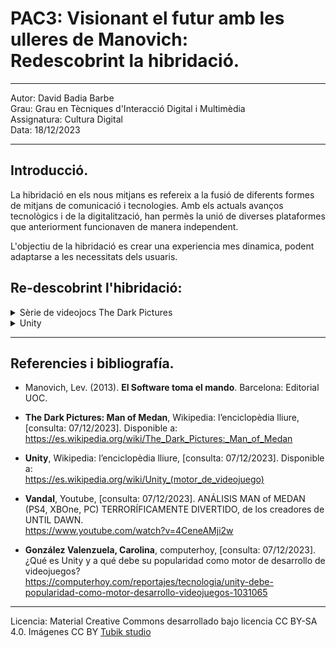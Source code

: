 # PAC3: Visionant el futur amb les ulleres de Manovich: <br> Redescobrint la hibridació.

<hr>
Autor: David Badia Barbe<br>
Grau: Grau en Tècniques d'Interacció Digital i Multimèdia<br>
Assignatura: Cultura Digital<br>
Data: 18/12/2023
<hr>

## Introducció.

La hibridació en els nous mitjans es refereix a la fusió de diferents formes de mitjans de comunicació i tecnologies.
Amb els actuals avanços tecnològics i de la digitalització, han permès la unió de diverses plataformes que anteriorment funcionaven de manera independent.

L'objectiu de la hibridació es crear una experiencia mes dinamica, podent adaptarse a les necessitats dels usuaris.








## Re-descobrint l'hibridació: 

<details>
 <summary>Sèrie de videojocs The Dark Pictures</summary>
 <br>  
 
 <img src="https://cdn11.bigcommerce.com/s-k0hjo2yyrq/images/stencil/1280x1280/products/1403/1037/The_Dark_Pictures_Anthology_Season_one_Packshot__13296.1680082390.jpg?c=1" width="200px" height="250px" >
 <img src="https://i.blogs.es/fd8f41/little-hope/1366_2000.jpeg"  width="420px" height="250px" >
<br>

## The Dark Pictures

Hibridació de cinema amb videojocs.

"The Dark Pictures" és una sèrie de videojocs d'aventura gràfica de terror on el jugador haurà de prendre decisions que afectaran significativament el desenvolupament de la seva trama.

Desenvolupats per Supermassive Games i publicats per Bandai Namco. Cada joc dins de la sèrie és un títol independent, cadascun té les seves pròpies històries, personatges i ambientacions, però amb un element comú que és la interacció i un tema d'horror general.
Aquests videojocs se centren principalment en la narrativa com si es tractés d'una pel·lícula, oferint molts diàlegs entre els personatges i opcions en les preses de decisions que poden ser de vida o mort per al personatge.

L'altra mecànica que tenen és la part d'exploració, on haurem de controlar el personatge on s'hauran de resoldre trencaclosques.
Els personatges del videojoc són actors reals que han sigut modelats digitalment, fent encara més sensació d'estar veient una pel·lícula en comptes d'estar veient un videojoc.

"The Dark Pictures" ens ofereix una experiència d'horror únic, combinant una gran narrativa i amb una jugabilitat centrada en la presa de decisions. 

#### Conclusió
"The Dark Pictures" des de la perspectiva de Lev Manovich la sèrie de videojocs és un clar exemple d'hibridació en els nous mitjans, combinant correctament el món del cinema amb el dels videojocs oferint una experiència d'entreteniment immersiva i interactiva única.

Personalment, no hi he jugat a aquests títols, però sí a jocs similars com ara "Until Dawn", "The Walking Dead" (TellTale), Detroid: Become Human, "Heavy Rain", etc. Són videojocs que ofereixen una experiència narrativa bastant profunda i una gran jugabilitat, ja que es pot tornar a jugar per veure que passa si triem altres decisions durant el transcurs de la història.

</details>

<details>
 <summary>Unity</summary>
 <br>
 <img src="https://1000logos.net/wp-content/uploads/2021/10/Unity-logo.png"  width="400px" height="180px">
 <img src="https://gorealgames.com/wp-content/uploads/2022/05/unity-editor-1.jpeg"  width="420px" height="180px">
 <br>
 
 ## Unity
 
Hibridació de programació amb disseny de videojocs i aplicacions multimèdia.

El motor Unity és una eina versàtil i potent per al desenvolupament de videojocs en 2D o 3D, però ha anat més enllà, amb el temps s'ha convertit en una eina versàtil per a la creació d'entorns digitals interactius i aplicacions.
Llençat el 8 de juny del 2005 ha anat evolucionant per convertir-se en una de les plataformes per desenvolupar videojocs més populars per als estudis independents inclús per als més grans, permet l'exportació de videojocs i aplicacions a una àmplia gamma de plataformes com ara el PC, videoconsoles, dispositius mòbils i de realitat virtual.

Unity utilitza C# com a llenguatge de programació, un llenguatge potent i versàtil. Això permet als desenvolupadors la creació de qualsevol lògica per personalitzar el seu projecte aportant una gran varietat de possibilitats. Tot això junt amb una interfície d'usuari intuïtiva que facilita la feina als desenvolupadors, oferint la possibilitat d'anar provant en temps real els canvis que es van realitzant.

A més els desenvolupadors compten amb una gran comunitat la qual conte una extensa biblioteca de recursos, com ara tutorials, documentació i fòrums. Permetent a desenvolupadors novells obtenir recursos necessaris per dur a terme els seus projectes.
També ofereix una botiga en línia on es poden comprar i vendre models creats en 2D o 3D, textures, scripts (Fitxers que contenen la part lògica), etc.

#### Conclusió
Unity s'ha convertit en una eina indispensable en el món dels nous mitjans podent adaptar-se contínuament i a mesura que la tecnologia avanci Unity continuarà evolucionant per satisfer les necessitats de la indústria dels videojocs, oferint una plataforma potent i versàtil però a la vegada fàcil d'utilitzar, amb la capacitat d'adaptar-se a moltes plataformes i gèneres de videojocs.

Personalment, el faig servir en el meu temps lliure i he de dir que és una eina potent i amb moltes possibilitats, no soc un gran expert en programació, però amb tota la documentació que ofereix pots anar desenvolupant un videojoc o aplicació fàcilment. Afegir també que últimament trobo molts jocs que surten al mercat que han sigut desenvolupats amb Unity com ara Pokemon Go, Cuphead o "Sea of Stars".

</details>

<hr>

## Referencies i bibliografía.

* Manovich, Lev. (2013). **El Software toma el mando**. Barcelona: Editorial UOC.
  
* **The Dark Pictures: Man of Medan**, Wikipedia: l’enciclopèdia lliure, [consulta: 07/12/2023]. Disponible a:
https://es.wikipedia.org/wiki/The_Dark_Pictures:_Man_of_Medan

* **Unity**, Wikipedia: l’enciclopèdia lliure, [consulta: 07/12/2023]. Disponible a: <br>
https://es.wikipedia.org/wiki/Unity_(motor_de_videojuego)

* **Vandal**, Youtube, [consulta: 07/12/2023]. ANÁLISIS MAN of MEDAN (PS4, XBOne, PC) TERRORÍFICAMENTE DIVERTIDO, de los creadores de UNTIL DAWN. <br>
https://www.youtube.com/watch?v=4CeneAMji2w

* **González Valenzuela, Carolina**, computerhoy, [consulta: 07/12/2023]. ¿Qué es Unity y a qué debe su popularidad como motor de desarrollo de videojuegos? <br>
https://computerhoy.com/reportajes/tecnologia/unity-debe-popularidad-como-motor-desarrollo-videojuegos-1031065




----

Licencia: Material Creative Commons desarrollado bajo licencia CC BY-SA 4.0. Imágenes CC BY [Tubik studio](https://blog.tubikstudio.com/how-to-create-original-flat-illustrations-designers-tips/) 
